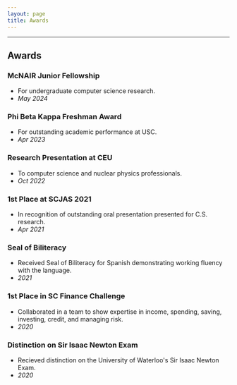 ```yaml
---
layout: page
title: Awards
---
```

---
## Awards

### **McNAIR Junior Fellowship**
- For undergraduate computer science research.
- _May 2024_
    
### **Phi Beta Kappa Freshman Award**
- For outstanding academic performance at USC.
- _Apr 2023_

### **Research Presentation at CEU**
- To computer science and nuclear physics professionals.
- _Oct 2022_
        
### **1st Place at SCJAS 2021**
- In recognition of outstanding oral presentation presented for C.S. research.
- _Apr 2021_

### **Seal of Biliteracy**
- Received Seal of Biliteracy for Spanish demonstrating working fluency with the language.
- _2021_

### **1st Place in SC Finance Challenge**
- Collaborated in a team to show expertise in income, spending, saving, investing, credit, and managing risk.
- _2020_

### **Distinction on Sir Isaac Newton Exam**
- Recieved distinction on the University of Waterloo's Sir Isaac Newton Exam.
- _2020_
